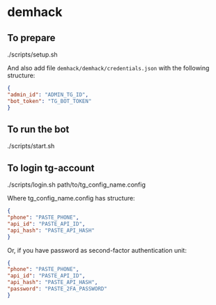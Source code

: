 # demhack

## To prepare
./scripts/setup.sh

And also add file `demhack/demhack/credentials.json` with the following structure:
```json
{
"admin_id": "ADMIN_TG_ID",
"bot_token": "TG_BOT_TOKEN"
}
```

## To run the bot
./scripts/start.sh

## To login tg-account
./scripts/login.sh path/to/tg_config_name.config

Where tg_config_name.config has structure:

```json
{
"phone": "PASTE_PHONE",
"api_id": "PASTE_API_ID",
"api_hash": "PASTE_API_HASH"
}
```

Or, if you have password as second-factor authentication unit:

```json
{
"phone": "PASTE_PHONE",
"api_id": "PASTE_API_ID",
"api_hash": "PASTE_API_HASH",
"password": "PASTE_2FA_PASSWORD"
}
```
